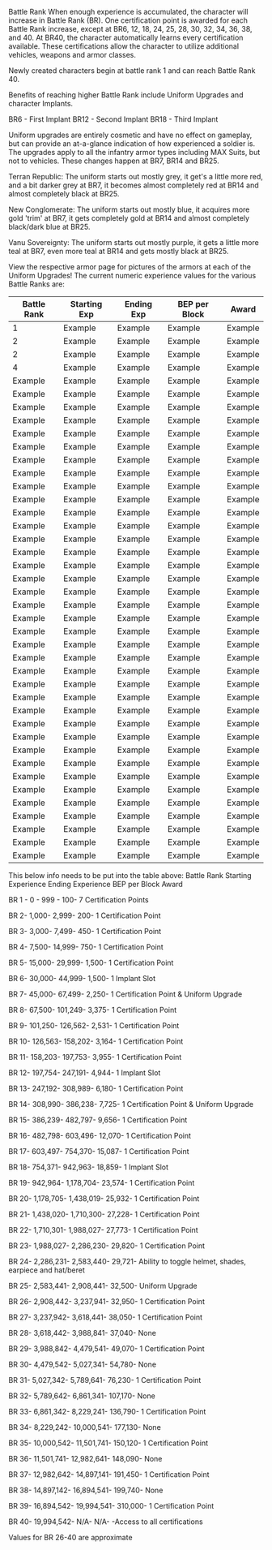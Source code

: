 Battle Rank When enough experience is accumulated, the character will
increase in Battle Rank (BR). One certification point is awarded for
each Battle Rank increase, except at BR6, 12, 18, 24, 25, 28, 30, 32,
34, 36, 38, and 40. At BR40, the character automatically learns every
certification available. These certifications allow the character to
utilize additional vehicles, weapons and armor classes.

Newly created characters begin at battle rank 1 and can reach Battle
Rank 40.

Benefits of reaching higher Battle Rank include Uniform Upgrades and
character Implants.

BR6 - First Implant BR12 - Second Implant BR18 - Third Implant

Uniform upgrades are entirely cosmetic and have no effect on gameplay,
but can provide an at-a-glance indication of how experienced a soldier
is. The upgrades apply to all the infantry armor types including MAX
Suits, but not to vehicles. These changes happen at BR7, BR14 and BR25.

Terran Republic: The uniform starts out mostly grey, it get's a little
more red, and a bit darker grey at BR7, it becomes almost completely red
at BR14 and almost completely black at BR25.

New Conglomerate: The uniform starts out mostly blue, it acquires more
gold 'trim' at BR7, it gets completely gold at BR14 and almost
completely black/dark blue at BR25.

Vanu Sovereignty: The uniform starts out mostly purple, it gets a little
more teal at BR7, even more teal at BR14 and gets mostly black at BR25.

View the respective armor page for pictures of the armors at each of the
Uniform Upgrades! The current numeric experience values for the various
Battle Ranks are:

| Battle Rank | Starting Exp | Ending Exp | BEP per Block | Award   |
|-------------|--------------|------------|---------------|---------|
| 1           | Example      | Example    | Example       | Example |
| 2           | Example      | Example    | Example       | Example |
| 2           | Example      | Example    | Example       | Example |
| 4           | Example      | Example    | Example       | Example |
| Example     | Example      | Example    | Example       | Example |
| Example     | Example      | Example    | Example       | Example |
| Example     | Example      | Example    | Example       | Example |
| Example     | Example      | Example    | Example       | Example |
| Example     | Example      | Example    | Example       | Example |
| Example     | Example      | Example    | Example       | Example |
| Example     | Example      | Example    | Example       | Example |
| Example     | Example      | Example    | Example       | Example |
| Example     | Example      | Example    | Example       | Example |
| Example     | Example      | Example    | Example       | Example |
| Example     | Example      | Example    | Example       | Example |
| Example     | Example      | Example    | Example       | Example |
| Example     | Example      | Example    | Example       | Example |
| Example     | Example      | Example    | Example       | Example |
| Example     | Example      | Example    | Example       | Example |
| Example     | Example      | Example    | Example       | Example |
| Example     | Example      | Example    | Example       | Example |
| Example     | Example      | Example    | Example       | Example |
| Example     | Example      | Example    | Example       | Example |
| Example     | Example      | Example    | Example       | Example |
| Example     | Example      | Example    | Example       | Example |
| Example     | Example      | Example    | Example       | Example |
| Example     | Example      | Example    | Example       | Example |
| Example     | Example      | Example    | Example       | Example |
| Example     | Example      | Example    | Example       | Example |
| Example     | Example      | Example    | Example       | Example |
| Example     | Example      | Example    | Example       | Example |
| Example     | Example      | Example    | Example       | Example |
| Example     | Example      | Example    | Example       | Example |
| Example     | Example      | Example    | Example       | Example |
| Example     | Example      | Example    | Example       | Example |
| Example     | Example      | Example    | Example       | Example |
| Example     | Example      | Example    | Example       | Example |
| Example     | Example      | Example    | Example       | Example |
| Example     | Example      | Example    | Example       | Example |
| Example     | Example      | Example    | Example       | Example |
| Example     | Example      | Example    | Example       | Example |

This below info needs to be put into the table above: Battle Rank
Starting Experience Ending Experience BEP per Block Award

BR 1 - 0 - 999 - 100- 7 Certification Points

BR 2- 1,000- 2,999- 200- 1 Certification Point

BR 3- 3,000- 7,499- 450- 1 Certification Point

BR 4- 7,500- 14,999- 750- 1 Certification Point

BR 5- 15,000- 29,999- 1,500- 1 Certification Point

BR 6- 30,000- 44,999- 1,500- 1 Implant Slot

BR 7- 45,000- 67,499- 2,250- 1 Certification Point & Uniform Upgrade

BR 8- 67,500- 101,249- 3,375- 1 Certification Point

BR 9- 101,250- 126,562- 2,531- 1 Certification Point

BR 10- 126,563- 158,202- 3,164- 1 Certification Point

BR 11- 158,203- 197,753- 3,955- 1 Certification Point

BR 12- 197,754- 247,191- 4,944- 1 Implant Slot

BR 13- 247,192- 308,989- 6,180- 1 Certification Point

BR 14- 308,990- 386,238- 7,725- 1 Certification Point & Uniform Upgrade

BR 15- 386,239- 482,797- 9,656- 1 Certification Point

BR 16- 482,798- 603,496- 12,070- 1 Certification Point

BR 17- 603,497- 754,370- 15,087- 1 Certification Point

BR 18- 754,371- 942,963- 18,859- 1 Implant Slot

BR 19- 942,964- 1,178,704- 23,574- 1 Certification Point

BR 20- 1,178,705- 1,438,019- 25,932- 1 Certification Point

BR 21- 1,438,020- 1,710,300- 27,228- 1 Certification Point

BR 22- 1,710,301- 1,988,027- 27,773- 1 Certification Point

BR 23- 1,988,027- 2,286,230- 29,820- 1 Certification Point

BR 24- 2,286,231- 2,583,440- 29,721- Ability to toggle helmet, shades,
earpiece and hat/beret

BR 25- 2,583,441- 2,908,441- 32,500- Uniform Upgrade

BR 26- 2,908,442- 3,237,941- 32,950- 1 Certification Point

BR 27- 3,237,942- 3,618,441- 38,050- 1 Certification Point

BR 28- 3,618,442- 3,988,841- 37,040- None

BR 29- 3,988,842- 4,479,541- 49,070- 1 Certification Point

BR 30- 4,479,542- 5,027,341- 54,780- None

BR 31- 5,027,342- 5,789,641- 76,230- 1 Certification Point

BR 32- 5,789,642- 6,861,341- 107,170- None

BR 33- 6,861,342- 8,229,241- 136,790- 1 Certification Point

BR 34- 8,229,242- 10,000,541- 177,130- None

BR 35- 10,000,542- 11,501,741- 150,120- 1 Certification Point

BR 36- 11,501,741- 12,982,641- 148,090- None

BR 37- 12,982,642- 14,897,141- 191,450- 1 Certification Point

BR 38- 14,897,142- 16,894,541- 199,740- None

BR 39- 16,894,542- 19,994,541- 310,000- 1 Certification Point

BR 40- 19,994,542- N/A- N/A- -Access to all certifications

Values for BR 26-40 are approximate
